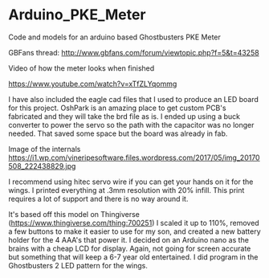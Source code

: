 # Arduino_PKE_Meter
Code and models for an arduino based Ghostbusters PKE Meter

GBFans thread: http://www.gbfans.com/forum/viewtopic.php?f=5&t=43258

Video of how the meter looks when finished

https://www.youtube.com/watch?v=xTfZLYqommg

I have also included the eagle cad files that I used to produce an LED board for this project. OshPark is an amazing place to get custom PCB's fabricated and they will take the brd file as is. I ended up using a buck converter to power the servo so the path with the capacitor was no longer needed. That saved some space but the board was already in fab. 

Image of the internals
https://i1.wp.com/vineripesoftware.files.wordpress.com/2017/05/img_20170508_222438829.jpg

I recommend using hitec servo wire if you can get your hands on it for the wings. I printed everything at .3mm resolution with 20% infill. This print requires a lot of support and there is no way around it.

It's based off this model on Thingiverse (https://www.thingiverse.com/thing:700251) I scaled it up to 110%, removed a few buttons to make it easier to use for my son, and created a new battery holder for the 4 AAA's that power it. I decided on an Arduino nano as the brains with a cheap LCD for display. Again, not going for screen accurate but something that will keep a 6-7 year old entertained. I did program in the Ghostbusters 2 LED pattern for the wings. 

